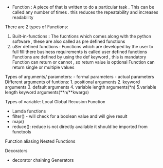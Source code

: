 * Function : A piece of that is written to do a particular task .  This can be called any number of times .
this reduces the repeatability and increases readability 

There are 2 types of Functions:
1. Built-in-functions : The fucntions which comes along with the python software , these are also called as pre defined functions
2. uSer defined functions :
      Functions which are developed by the user to full fill there business requirements is called user defined functions
          Functions are defined by using the def keyword , this is mandatory 
              Function can return or cannot , so return value is optional
              Function can return single or multiple values 
              
Types of arguments/ parameters:
       - formal parameters
       - actual parameters
Different arguments of funtions:
    1. positional arguments
    2. keyword arguments
    3. default arguments
    4. variable length arguments(*n)
    5.variable length keyword arguments(**n/**kwargs)

Types of variable: 
   Local
   Global
Recusion Function
* Lamda functions
* filter() - will check for a boolean value and will give result 
* map() 
* reduce():
    reduce is not directly available it should be imported from functools 

Function aliasing 
Nested Functions

Decorators 
 - decorator chaining
Generators